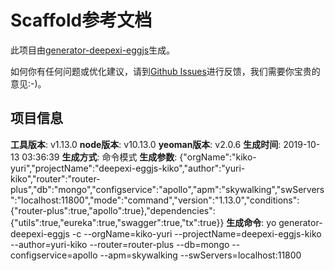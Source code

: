 # Scaffold参考文档

此项目由[generator-deepexi-eggjs](https://github.com/deepexi/generator-deepexi-eggjs)生成。

如何你有任何问题或优化建议，请到[Github Issues](https://github.com/deepexi/generator-deepexi-eggjs/issues)进行反馈，我们需要你宝贵的意见:-)。

## 项目信息

**工具版本**: v1.13.0
**node版本**: v10.13.0
**yeoman版本**: v2.0.6
**生成时间**: 2019-10-13 03:36:39
**生成方式**: 命令模式
**生成参数**: {"orgName":"kiko-yuri","projectName":"deepexi-eggjs-kiko","author":"yuri-kiko","router":"router-plus","db":"mongo","configservice":"apollo","apm":"skywalking","swServers":"localhost:11800","mode":"command","version":"1.13.0","conditions":{"router-plus":true,"apollo":true},"dependencies":{"utils":true,"eureka":true,"swagger":true,"tx":true}}
**生成命令**: yo generator-deepexi-eggjs -c --orgName=kiko-yuri --projectName=deepexi-eggjs-kiko --author=yuri-kiko --router=router-plus --db=mongo --configservice=apollo --apm=skywalking --swServers=localhost:11800
